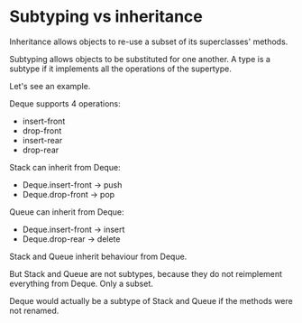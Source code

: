 # Subtyping vs inheritance

Inheritance allows objects to re-use a subset of its superclasses' methods.

Subtyping allows objects to be substituted for one another. A type is a subtype if it implements all the operations of the supertype.

Let's see an example.

Deque supports 4 operations:
- insert-front
- drop-front
- insert-rear
- drop-rear

Stack can inherit from Deque:
- Deque.insert-front -> push
- Deque.drop-front -> pop

Queue can inherit from Deque:
- Deque.insert-front -> insert
- Deque.drop-rear -> delete

Stack and Queue inherit behaviour from Deque.

But Stack and Queue are not subtypes, because they do not reimplement everything from Deque. Only a subset.

Deque would actually be a subtype of Stack and Queue if the methods were not renamed.
